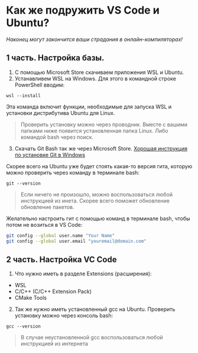 # Как же подружить VS Code и Ubuntu?

_Наконец могут закончится ваши страдания в онлайн-компиляторах!_

## 1 часть. Настройка базы.

1. С помощью Microsoft Store скачиваем приложения WSL и Ubuntu.
2. Устанавливем WSL на Windows. Для этого в командной строке PowerShell вводим:
```
wsl --install
```
Эта команда включит функции, необходимые для запуска WSL и установки дистрибутива Ubuntu для Linux.
> Проверить установку можно через проводник. Вместе с вашими папками ниже появится установленная папка Linux. Либо командой bash через поиск.
3. Скачать Git Bash так же через Microsoft Store.
[Хорошая инструкция по установке Git в Windows](https://selectel.ru/blog/tutorials/how-to-install-git-to-windows/) 

Скорее всего на Ubuntu уже будет стоять какая-то версия гита, которую можно проверить через команду в терминале bash:
```
git --version
```
> Если ничего не произошло, можно воспользоваться любой инструкцией из инета. Скорее всего поможет обновление обновление пакетов. 

Желательно настроить гит с помощью команд в терминале bash, чтобы потом не возиться в VS Code:
```sh
git config --global user.name "Your Name"
git config --global user.email "youremail@domain.com"
```


## 2 часть. Настройка VC Code

1. Что нужно иметь в разделе Extensions (расширения):
- WSL
- C/C++ (C/C++ Extension Pack)
- CMake Tools
2. Так же нужно иметь установленный gcc на Ubuntu. Проверить установку можно через консоль bash:
  ```
  gcc --version
  ```
  > В случае неустановленной gcc воспользоваться любой инструкцией из интернета
